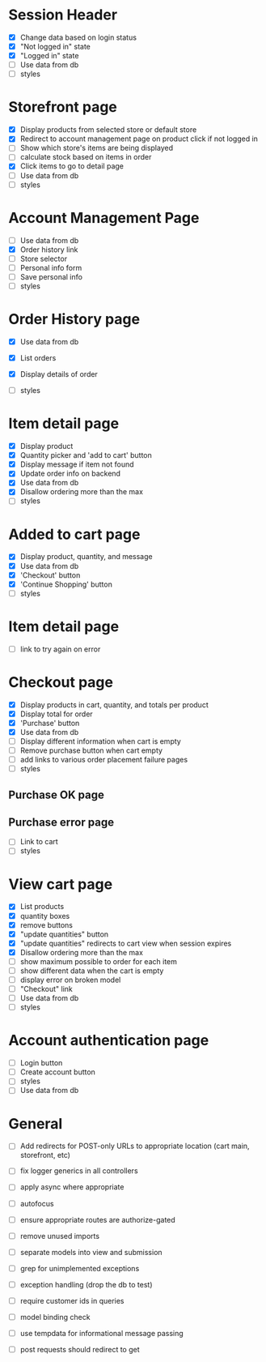 # Session Header
- [X] Change data based on login status
- [X] "Not logged in" state
- [X] "Logged in" state
- [ ] Use data from db
- [ ] styles

# Storefront page
- [X] Display products from selected store or default store
- [X] Redirect to account management page on product click if not logged in
- [ ] Show which store's items are being displayed
- [ ] calculate stock based on items in order
- [X] Click items to go to detail page
- [ ] Use data from db
- [ ] styles

# Account Management Page
- [ ] Use data from db
- [X] Order history link
- [ ] Store selector
- [ ] Personal info form
- [ ] Save personal info
- [ ] styles

# Order History page
- [X] Use data from db
- [X] List orders
- [X] Display details of order
- [ ] styles


# Item detail page
- [X] Display product
- [X] Quantity picker and 'add to cart' button
- [X] Display message if item not found
- [X] Update order info on backend
- [X] Use data from db
- [X] Disallow ordering more than the max
- [ ] styles

# Added to cart page
- [X] Display product, quantity, and message
- [X] Use data from db
- [X] 'Checkout' button
- [X] 'Continue Shopping' button
- [ ] styles

# Item detail page
- [ ] link to try again on error

# Checkout page
- [X] Display products in cart, quantity, and totals per product
- [X] Display total for order
- [X] 'Purchase' button
- [X] Use data from db
- [ ] Display different information when cart is empty
- [ ] Remove purchase button when cart empty
- [ ] add links to various order placement failure pages
- [ ] styles

## Purchase OK page
## Purchase error page
- [ ] Link to cart
- [ ] styles

# View cart page
- [X] List products
- [X] quantity boxes
- [X] remove buttons
- [X] "update quantities" button
- [X] "update quantities" redirects to cart view when session expires
- [X] Disallow ordering more than the max
- [ ] show maximum possible to order for each item
- [ ] show different data when the cart is empty
- [ ] display error on broken model
- [ ] "Checkout" link
- [ ] Use data from db
- [ ] styles

# Account authentication page
- [ ] Login button
- [ ] Create account button
- [ ] styles
- [ ] Use data from db

# General
- [ ] Add redirects for POST-only URLs to appropriate location (cart main, storefront, etc)
- [ ] fix logger generics in all controllers
- [ ] apply async where appropriate
- [ ] autofocus
- [ ] ensure appropriate routes are authorize-gated
- [ ] remove unused imports
- [ ] separate models into view and submission
- [ ] grep for unimplemented exceptions
- [ ] exception handling (drop the db to test)
- [ ] require customer ids in queries
- [ ] model binding check
- [ ] use tempdata for informational message passing
- [ ] post requests should redirect to get

